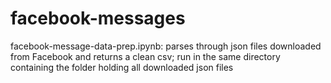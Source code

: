 # facebook-messages

facebook-message-data-prep.ipynb: parses through json files downloaded from Facebook and returns a clean csv; run in the same directory containing the folder holding all downloaded json files
